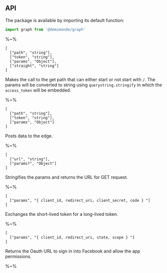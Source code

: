 ## API

The package is available by importing its default function:

```js
import graph from '@demimonde/graph'
```

%~%

```## graphGet
[
  ["path", "string"],
  ["token", "string"],
  ["params", "Object"],
  ["straight", "string"]
]
```

Makes the call to the get path that can either start or not start with `/`. The params will be converted to string using `querystring.stringify` in which the `access_token` will be embedded.

%~%

```## graphPost
[
  ["path", "string"],
  ["token", "string"],
  ["params", "Object"]
]
```

Posts data to the edge.

%~%

```## getUrl
[
  ["url", "string"],
  ["params?", "Object"]
]
```

Stringifies the params and returns the URL for GET request.

%~%

```## exchange
[
  ["params", "{ client_id, redirect_uri, client_secret, code } "]
]
```

Exchanges the short-lived token for a long-lived token.

%~%


```## facebookDialogUrl
[
  ["params", "{ client_id, redirect_uri, state, scope } "]
]
```

Returns the Oauth URL to sign in into Facebook and allow the app permissions.

%~%